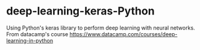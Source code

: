 # deep-learning-keras-Python
Using Python's keras library to perform deep learning with neural networks. From datacamp's course https://www.datacamp.com/courses/deep-learning-in-python
